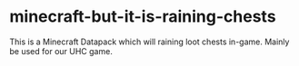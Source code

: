 # minecraft-but-it-is-raining-chests
This is a Minecraft Datapack which will raining loot chests in-game. Mainly be used for our UHC game.
